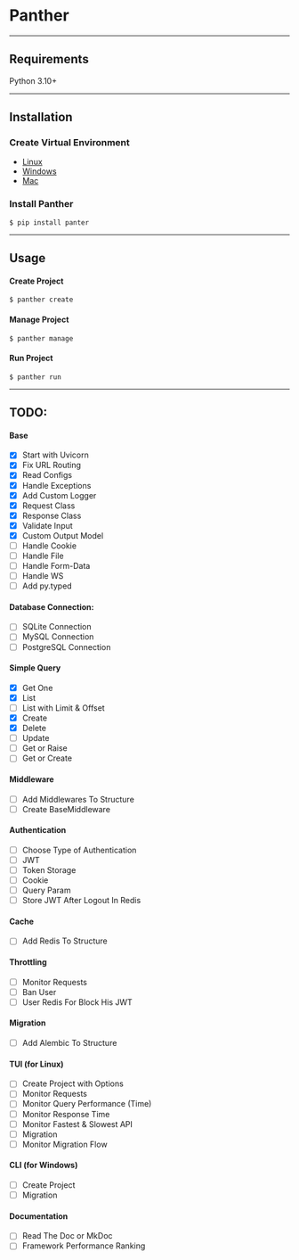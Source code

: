 # Panther
<hr/>

## Requirements

Python 3.10+
<hr/>

## Installation

### Create Virtual Environment

* <a href="https://">Linux </a>
* <a href="https://">Windows </a>
* <a href="https://">Mac </a>

### Install Panther 

<div class="termy">

```console
$ pip install panter
```
</div>
<hr/>

## Usage
#### Create Project
<div class="termy">

```console
$ panther create
```
</div>

#### Manage Project
<div class="termy">

```console
$ panther manage
```
</div>

#### Run Project
<div class="termy">

```console
$ panther run 
```
</div>

<hr>

## TODO:

#### Base 
- [x] Start with Uvicorn 
- [x] Fix URL Routing 
- [x] Read Configs 
- [x] Handle Exceptions 
- [x] Add Custom Logger 
- [x] Request Class 
- [x] Response Class 
- [x] Validate Input 
- [x] Custom Output Model 
- [ ] Handle Cookie
- [ ] Handle File 
- [ ] Handle Form-Data
- [ ] Handle WS 
- [ ] Add py.typed 

#### Database Connection:

- [ ] SQLite Connection
- [ ] MySQL Connection
- [ ] PostgreSQL Connection

#### Simple Query
- [x] Get One 
- [x] List  
- [ ] List with Limit & Offset
- [x] Create 
- [x] Delete 
- [ ] Update
- [ ] Get or Raise
- [ ] Get or Create

#### Middleware
- [ ] Add Middlewares To Structure
- [ ] Create BaseMiddleware

#### Authentication 
- [ ] Choose Type of Authentication 
- [ ] JWT 
- [ ] Token Storage 
- [ ] Cookie 
- [ ] Query Param
- [ ] Store JWT After Logout In Redis

#### Cache
- [ ] Add Redis To Structure

#### Throttling
- [ ] Monitor Requests 
- [ ] Ban User 
- [ ] User Redis For Block His JWT

#### Migration 
- [ ] Add Alembic To Structure

#### TUI (for Linux)
- [ ] Create Project with Options
- [ ] Monitor Requests  
- [ ] Monitor Query Performance (Time)
- [ ] Monitor Response Time
- [ ] Monitor Fastest & Slowest API
- [ ] Migration
- [ ] Monitor Migration Flow
    
#### CLI (for Windows)
- [ ] Create Project 
- [ ] Migration

#### Documentation 
- [ ] Read The Doc or MkDoc 
- [ ] Framework Performance Ranking 
